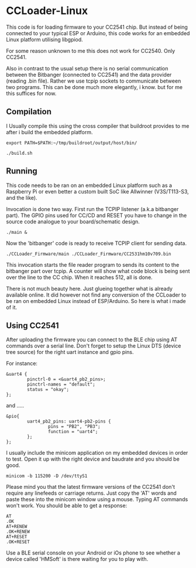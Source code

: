 # CCLoader-Linux
This code is for loading firmware to your CC2541 chip. But instead of being connected to your typical ESP or Arduino, this code works for an embedded Linux platform utilising libgpiod.

For some reason unknown to me this does not work for CC2540. Only CC2541.

Also in contrast to the usual setup there is no serial communication between the Bitbanger (connected to CC2541) and the data provider (reading .bin file). 
Rather we use tcpip sockets to communicate between two programs. This can be done much more elegantly, i know. but for me this suffices for now.


## Compilation
I Usually compile this using the cross compiler that buildroot provides to me after i build the embedded platform.

```
export PATH=$PATH:~/tmp/buildroot/output/host/bin/

./build.sh
```

## Running
This code needs to be ran on an embedded Linux platform such as a Raspberry Pi or even better a custom built SoC like Allwinner (V3S/T113-S3, and the like).

Invocation is done two way. First run the TCPIP listener (a.k.a bitbanger part). The GPIO pins used for CC/CD and RESET you have to change in the source code analogue to your board/schematic design.

`./main &`

Now the 'bitbanger' code is ready to receive TCPIP client for sending data. 

`./CCLoader_Firmware/main ./CCLoader_Firmware/CC2531hm10v709.bin`

This invocation starts the file reader program to sends its content to the bitbanger part over tcpip.
A counter will show what code block is being sent over the line to the CC chip. When it reaches 512, all is done.

There is not much beauty here. Just glueing together what is already available online.  It did however not find any conversion of the CCLoader to be ran on embedded Linux instead of ESP/Arduino. So here is what i made of it. 

## Using CC2541 
After uploading the firmware you can connect to the BLE chip using AT commands over a serial line.
Don't forget to setup the Linux DTS (device tree source) for the right uart instance and gpio pins.

For instance:
```
&uart4 {
        pinctrl-0 = <&uart4_pb2_pins>;
        pinctrl-names = "default";
        status = "okay";
};
```

and .....
```
&pio{
        uart4_pb2_pins: uart4-pb2-pins {
                pins = "PB2", "PB3";
                function = "uart4";
        };
};
```

I usually include the minicom application on my embedded devices in order to test. 
Open it up with the right device and baudrate and you should be good. 

`minicom -b 115200 -D /dev/ttyS1` 

Please mind you that the latest firmware versions of the CC2541 don't require any linefeeds or carriage returns. 
Just copy the 'AT' words and paste these into the minicom window using a mouse. 
Typing AT commands won't work.  You should be able to get a response:

```
AT
.OK
AT+RENEW
.OK+RENEW
AT+RESET
.OK+RESET
```

Use a BLE serial console on your Android or iOs phone to see whether a device called 'HMSoft' is there waiting for you to play with.
